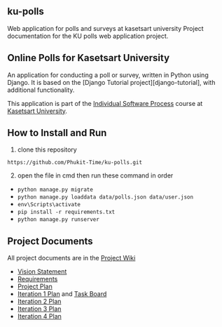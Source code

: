 ## ku-polls
Web application for polls and surveys at kasetsart university
Project documentation for the KU polls web application project.

## Online Polls for Kasetsart University

An application for conducting a poll or survey, written in Python using Django. It is based on the [Django Tutorial project][django-tutorial],
with additional functionality.

This application is part of the [Individual Software Process](https://cpske.github.io/ISP) course at [Kasetsart University](https://ku.ac.th).

## How to Install and Run

1. clone this repository

`https://github.com/Phukit-Time/ku-polls.git`

2. open the file in cmd then run these command in order

- `python manage.py migrate`
- `python manage.py loaddata data/polls.json data/user.json`
- `env\Scripts\activate`
- `pip install -r requirements.txt`
- `python manage.py runserver`

## Project Documents

All project documents are in the [Project Wiki](../../wiki/Home)

* [Vision Statement](../../wiki/Vision%20Statement)
* [Requirements](../../wiki/Requirements)
* [Project Plan](../../wiki/Project%20Plan)
* [Iteration 1 Plan](../../wiki/Iteration%20-1-%20Plan) and [Task Board](../../wiki/Task%20Board)
* [Iteration 2 Plan](../../wiki/Iteration%20-2-%20Plan)
* [Iteration 3 Plan](../../wiki/Iteration%20-3-%20Plan)
* [Iteration 4 Plan](../../wiki/Iteration%20-4-%20Plan)

